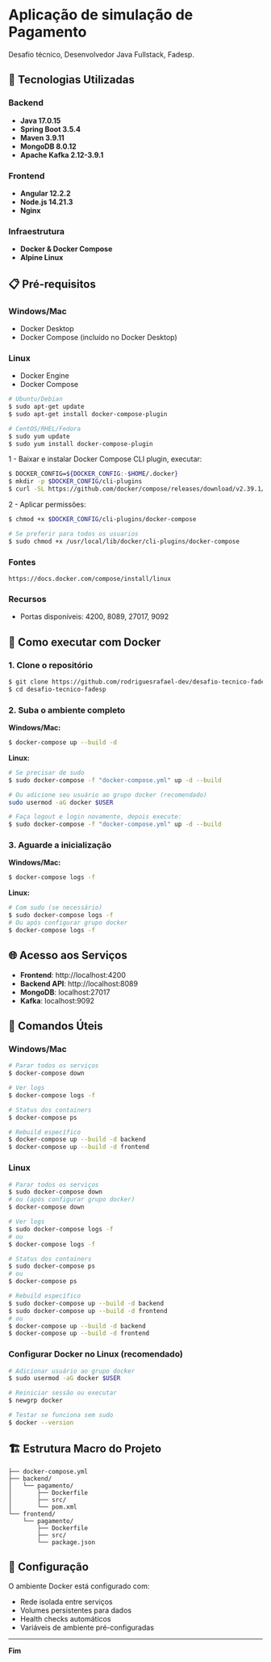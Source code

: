# Aplicação de simulação de Pagamento
Desafio técnico, Desenvolvedor Java Fullstack, Fadesp.

## 🚀 Tecnologias Utilizadas

### Backend
- **Java 17.0.15**
- **Spring Boot 3.5.4**
- **Maven 3.9.11**
- **MongoDB 8.0.12**
- **Apache Kafka 2.12-3.9.1**

### Frontend
- **Angular 12.2.2**
- **Node.js 14.21.3**
- **Nginx**

### Infraestrutura
- **Docker & Docker Compose**
- **Alpine Linux**

## 📋 Pré-requisitos

### Windows/Mac
- Docker Desktop
- Docker Compose (incluído no Docker Desktop)

### Linux
- Docker Engine
- Docker Compose
```bash
# Ubuntu/Debian
$ sudo apt-get update
$ sudo apt-get install docker-compose-plugin

# CentOS/RHEL/Fedora
$ sudo yum update
$ sudo yum install docker-compose-plugin
```

1 - Baixar e instalar Docker Compose CLI plugin, executar:
```bash
$ DOCKER_CONFIG=${DOCKER_CONFIG:-$HOME/.docker}
$ mkdir -p $DOCKER_CONFIG/cli-plugins
$ curl -SL https://github.com/docker/compose/releases/download/v2.39.1/docker-compose-linux-x86_64 -o $DOCKER_CONFIG/cli-plugins/docker-compose
```

2 - Aplicar permissões:
```bash
$ chmod +x $DOCKER_CONFIG/cli-plugins/docker-compose

# Se preferir para todos os usuarios
$ sudo chmod +x /usr/local/lib/docker/cli-plugins/docker-compose
```

### Fontes
	https://docs.docker.com/compose/install/linux

### Recursos
- Portas disponíveis: 4200, 8089, 27017, 9092

## 🐳 Como executar com Docker

### 1. Clone o repositório
```bash
$ git clone https://github.com/rodriguesrafael-dev/desafio-tecnico-fadesp.git
$ cd desafio-tecnico-fadesp
```

### 2. Suba o ambiente completo

**Windows/Mac:**
```bash
$ docker-compose up --build -d
```

**Linux:**
```bash
# Se precisar de sudo
$ sudo docker-compose -f "docker-compose.yml" up -d --build

# Ou adicione seu usuário ao grupo docker (recomendado)
sudo usermod -aG docker $USER

# Faça logout e login novamente, depois execute:
$ sudo docker-compose -f "docker-compose.yml" up -d --build
```

### 3. Aguarde a inicialização

**Windows/Mac:**
```bash
$ docker-compose logs -f
```

**Linux:**
```bash
# Com sudo (se necessário)
$ sudo docker-compose logs -f
# Ou após configurar grupo docker
$ docker-compose logs -f
```

## 🌐 Acesso aos Serviços

- **Frontend**: http://localhost:4200
- **Backend API**: http://localhost:8089
- **MongoDB**: localhost:27017
- **Kafka**: localhost:9092

## 📝 Comandos Úteis

### Windows/Mac
```bash
# Parar todos os serviços
$ docker-compose down

# Ver logs
$ docker-compose logs -f

# Status dos containers
$ docker-compose ps

# Rebuild específico
$ docker-compose up --build -d backend
$ docker-compose up --build -d frontend
```

### Linux
```bash
# Parar todos os serviços
$ sudo docker-compose down
# ou (após configurar grupo docker)
$ docker-compose down

# Ver logs
$ sudo docker-compose logs -f
# ou
$ docker-compose logs -f

# Status dos containers
$ sudo docker-compose ps
# ou
$ docker-compose ps

# Rebuild específico
$ sudo docker-compose up --build -d backend
$ sudo docker-compose up --build -d frontend
# ou
$ docker-compose up --build -d backend
$ docker-compose up --build -d frontend
```

### Configurar Docker no Linux (recomendado)
```bash
# Adicionar usuário ao grupo docker
$ sudo usermod -aG docker $USER

# Reiniciar sessão ou executar
$ newgrp docker

# Testar se funciona sem sudo
$ docker --version
```

## 🏗️ Estrutura Macro do Projeto

```
├── docker-compose.yml
├── backend/
│   └── pagamento/
│       ├── Dockerfile
│       ├── src/
│       └── pom.xml
└── frontend/
    └── pagamento/
        ├── Dockerfile
        ├── src/
        └── package.json
```

## 🔧 Configuração

O ambiente Docker está configurado com:
- Rede isolada entre serviços
- Volumes persistentes para dados
- Health checks automáticos
- Variáveis de ambiente pré-configuradas

---
**Fim**